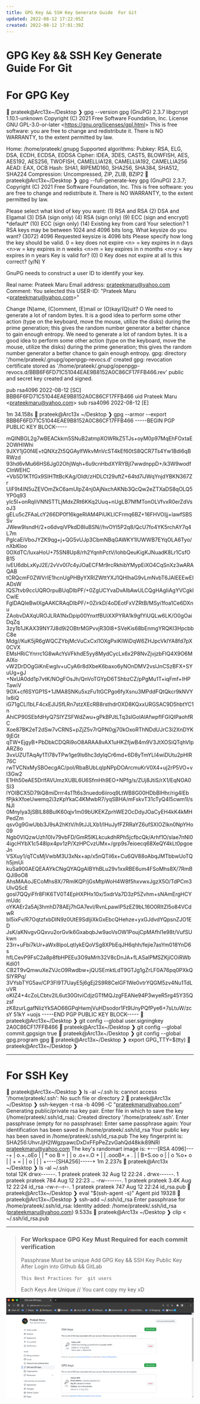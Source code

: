 ```yaml
---
title: GPG Key && SSH Key Generate Guide  For Git
updated: 2022-08-12 17:22:05Z
created: 2022-08-12 17:01:39Z
---
```

# GPG Key && SSH Key Generate Guide  For Git
# For GPG Key

  prateek@Arc13x~/Desktop 
❯ gpg --version
gpg (GnuPG) 2.3.7
libgcrypt 1.10.1-unknown
Copyright (C) 2021 Free Software Foundation, Inc.
License GNU GPL-3.0-or-later &lt;https://gnu.org/licenses/gpl.html&gt;
This is free software: you are free to change and redistribute it.
There is NO WARRANTY, to the extent permitted by law.

Home: /home/prateek/.gnupg
Supported algorithms:
Pubkey: RSA, ELG, DSA, ECDH, ECDSA, EDDSA
Cipher: IDEA, 3DES, CAST5, BLOWFISH, AES, AES192, AES256, TWOFISH,
        CAMELLIA128, CAMELLIA192, CAMELLIA256
AEAD: EAX, OCB
Hash: SHA1, RIPEMD160, SHA256, SHA384, SHA512, SHA224
Compression: Uncompressed, ZIP, ZLIB, BZIP2
  prateek@Arc13x~/Desktop 
❯ gpg --full-generate-key
gpg (GnuPG) 2.3.7; Copyright (C) 2021 Free Software Foundation, Inc.
This is free software: you are free to change and redistribute it.
There is NO WARRANTY, to the extent permitted by law.

Please select what kind of key you want:
   (1) RSA and RSA
   (2) DSA and Elgamal
   (3) DSA (sign only)
   (4) RSA (sign only)
   (9) ECC (sign and encrypt) \*default\*
  (10) ECC (sign only)
  (14) Existing key from card
Your selection? 1
RSA keys may be between 1024 and 4096 bits long.
What keysize do you want? (3072) 4096
Requested keysize is 4096 bits
Please specify how long the key should be valid.
         0 = key does not expire
      &lt;n&gt;  = key expires in n days
      &lt;n&gt;w = key expires in n weeks
      &lt;n&gt;m = key expires in n months
      &lt;n&gt;y = key expires in n years
Key is valid for? (0) 0
Key does not expire at all
Is this correct? (y/N) Y

GnuPG needs to construct a user ID to identify your key.

Real name: Prateek Maru
Email address: prateekmaru@yahoo.com
Comment: 
You selected this USER-ID:
    "Prateek Maru &lt;prateekmaru@yahoo.com&gt;"

Change (N)ame, (C)omment, (E)mail or (O)kay/(Q)uit? O
We need to generate a lot of random bytes. It is a good idea to perform
some other action (type on the keyboard, move the mouse, utilize the
disks) during the prime generation; this gives the random number
generator a better chance to gain enough entropy.
We need to generate a lot of random bytes. It is a good idea to perform
some other action (type on the keyboard, move the mouse, utilize the
disks) during the prime generation; this gives the random number
generator a better chance to gain enough entropy.
gpg: directory '/home/prateek/.gnupg/openpgp-revocs.d' created
gpg: revocation certificate stored as '/home/prateek/.gnupg/openpgp-revocs.d/BBB6F6FD71C51044EAE9B8152A0C86CF17FFB466.rev'
public and secret key created and signed.

pub   rsa4096 2022-08-12 \[SC\]
      BBB6F6FD71C51044EAE9B8152A0C86CF17FFB466
uid                      Prateek Maru &lt;prateekmaru@yahoo.com&gt;
sub   rsa4096 2022-08-12 \[E\]

 1m 34.158s  prateek@Arc13x ~/Desktop 
❯ gpg --armor --export BBB6F6FD71C51044EAE9B8152A0C86CF17FFB466
-----BEGIN PGP PUBLIC KEY BLOCK-----

mQINBGL2g7wBEACkkm5SNuB2atmpXOWRkZ5TJs+oyM0p97MqEhFOxtaE2OWHIWhi
9JXY1jG0f4E+tQNXzZt5QGAylfWkvMnVcST4kEf60tS8QCR7Ts4Yw1Bdi6qBRWzd
93hd6vMu66HS6Jg02OhjWqh+6u9cnHbdXYRYBjI7wwdnppD+/k3W9wodfCInWEHC
+Vb5D1KTfGx9SIHTttBcKAg/OIdt/zHDLCt29uftZ+64td7iJWqYnjdYBKN367Zr
UiF9t4IN5uZEVOmZkC6amUIpZ4nj0AjNxchAKNb3QcQw2eZTXaDS8qOLQ5YP0q93
yIc5l+onRqIiVNNSTTLjMdxZRt6KKq2Uuq+nUgLB7NfMTonOLVfvxR0erZdVsoJ3
gELu5cZFAaLcY266DP0f16kgeRlAM4PiUKLICFrmq6BZ+16FHVOIjj+lawfSBSSv
JWew9lsndH/2+o6dvqiVPkdD8IuBSN//hvOYl5P2q8/QcU7fo4YK5rchAY7q4L7m
PglcaEiVboJYZK9qg+j+QG5vUJp3CbmNBqGAWKY1lUWWB7EYqOLA6Tyo/nXbKloo
0OXdTC/luxaHoU+75SN8Up8/rh2YqnhPctV/IohbQeuKigKJNuadK8Lr1CsfOB15
ivEU6dbLxKyJ2E/2vVv0l7c4yJOaECFMr9rcRkhibYMypEiXO4CqSnXz3wARAQAB
tCRQcmF0ZWVrIE1hcnUgPHByYXRlZWttYXJ1QHlhaG9vLmNvbT6JAlEEEwEIADsW
IQS7tvb9ccUQROrpuBUqDIbPF/+0ZgUCYvaDvAIbAwULCQgHAgIiAgYVCgkICwIE
FgIDAQIeBwIXgAAKCRAqDIbPF/+0ZirkD/4oDEotFxVZRtB/MSyi1foa1Ce6DXnu
ZAobvDAXqUROJLRA1NxDpip00YnxtfBUiXXPYRA1k9gfYiUQLw6LK/O0gOaiDqZq
3zy1b1JKAX39NY7J8d9i2OBtrMGPvvjR30l8+SVeKis68bEnmgYRQKI3HpcbbC8e
Mdg//KuK5jR6gWQCZYbjMcVuCxCxl1OXgPxiKlWiDqW6ZHJpcVklYA8fd7pX0CVX
EMsHRiCYnrrc1G8wAcYsVFkhdE5yy8MydCycLx6x2P8NvZjvjzbFIQ4X9O6MAlXo
vW2DrDOgGiKnEwglv+uCyA6r8dXbeK6baxo6yNOnDMV2vslJnCSzBFX+SYuUg+gJ
+NxUA0dd1p7vtK/NOgFOsJh/QnVoTGYpD6TShbzCZ/pPgMu1T+iqFmf+IHPTawiV
9OX+cf6SYGP1S+1JMA8SNKu5xzFu1tGCPgo6fyXsnu3MPddFQtQkcr9kNVYIx6iQ
iG71gCLl1bLF4cxEJlJSfLRn7stzXEcRB8rsthdrOXD8KQxxURGSAC9D5hbtYC1n
AhiCP90SEbfdHyQ7SIYZSFWdZwu+gPkBPJtLTq3slGolAlAfwpflFGIQIPaohfRC
Xoe87BK2eT2dSw7vCRNS+pZjZ5v7rQPN0gj70kOxoRThNDdUJrC3i2XnDYK9jEGt
qTW+EjgyB+PbDbkCDQRi9oO8ARAA8vAX1uHKZfjwB4m9V3JtXOSiQTqhVIpARZ8o
3vxUZUTAqAy1Tl78vTPw1ge9ls6hc3dylqCr6md+6D8yTmYLI4wiDUtu2pHIR76C
rwTVCNxMySBOecgAC/poI/RbaBUbLqIpNPpDOArcmuKrV0X4+uj2rP5VO+vI3Gw2
E1Hh50eAE5DrlfAVUmzXUBL6U6SfmHh9EO+NPfg/s/ZUj8JtiS/rX1/EqNOA0SI3
lYOIBCX5D79iQ8miDrrr4s1Tt6s3nuedo6iiroq9LtWB8G00HDbBlHhr/rig4lEb
fPjkkXfoeUwemq2i3zKpYkaC4KMwbR7/yqSBHA/mFskvT31cTyQ4I5cwm1I/sNJI
0Mnylya3jSBlL88BuIK60qjv1m09bUKEKZprhWE2OcDdyJOaCyEH4kK4kMHPedZm
qsv0g9GwUbb3J9sA2hKtV/h9tJJLXb1/IHuJyfFZRRaYZ6ufSXlOZIkn0NpYHo09
Ngb0VIQzwUzh10Iv79vbFD/GmR5lKLkcukdhRPh5jcfbcQk/Arhf1O/slae7nNI0
4igcHYbX1c548Ipx4pv1zP/XzHPCvzUMx+/grp9s7eioecq68XeQY4kLt0pgoeJn
VSXuy1/qTCsMjVwbM3U3xNx+ap/x5nQTil6x+Cu6QV88oAbqJMTbbwUoTQh5jmUi
kuSa900AEQEAAYkCNgQYAQgAIBYhBLu29v1xxRBE6um4FSoMhs8X/7RmBQJi9oO8
AhsMAAoJECoMhs8X/7RmlKQP/jGsMtpWoH4W8f5hxvwxJgzX5O/TdPCm3UIvQScE
gosI7QQyiFfr8FIK6TV0T4EpHXPHx10x/5xdrVa7D3zP5Zvhm+sNAmErgHCYmUdc
oYKAEr2a5Aj3hmhD78AEj7hGA7evl/RvnLpawIP5zEZ9bL16O0RItZl5o84VCdwR
bI5ixFv/R7OqtzfxbDIN9z0UtE9SdljiXkGxEbcQHehze+yxGJdvdYQpsnZJO1ED
JsK/aKNvgvGQxvu2orGvIk6GxabqbJw9aoVsOW1PoujCpMAfhl1e98t/VufSUkwn
23rr+uFbi7kUr+aWx8lpoLqtIykEQoVSg8XPbEqJH6qhh/fejie7asYm018YnD6s
hfLCevP9FsC2a8p8fbHPEEu3O9aMrh32V8cDnJA+fLASaIPMSZKjiCOiRWbKdi01
CB2T9vQmwuXeZVJcO9Rwdbw+jQUSEmktLdT9GTJg1gZrLF0A76pq0PXkQSlYRPq/
3VYsbTYG5av/CP3Fl9T7UayE5j6gEj2S9R8CelGF1We0vtrYQGM5zv4Nu1TdLuVR
oKIZ4+4cZoLCbtv2lL6ut30GtviCdjzGTfMQJzgFEANe94P3wyeR5rg45Y35Qzsf
zK8zurLgafNlizYkSAO66GPqHwmjVuHDsodor1Ft9lJnyPQfPye6+7sLtuW/zcsY
51kY
=uojs
-----END PGP PUBLIC KEY BLOCK-----
  prateek@Arc13x~/Desktop 
❯ git config --global user.signingkey 2A0C86CF17FFB466
  prateek@Arc13x~/Desktop 
❯ git config --global commit.gpgsign true
  prateek@Arc13x~/Desktop 
❯ git config --global gpg.program gpg
  prateek@Arc13x~/Desktop 
❯ export GPG_TTY=$(tty)
  prateek@Arc13x~/Desktop 
❯ 

* * *

# For SSH Key

  prateek@Arc13x~/Desktop 
❯ ls -al ~/.ssh 
ls: cannot access '/home/prateek/.ssh': No such file or directory
 2  prateek@Arc13x ~/Desktop 
❯ ssh-keygen -t rsa -b 4096 -C "prateekmaru@yahoo.com"  
Generating public/private rsa key pair.
Enter file in which to save the key (/home/prateek/.ssh/id_rsa): 
Created directory '/home/prateek/.ssh'.
Enter passphrase (empty for no passphrase): 
Enter same passphrase again: 
Your identification has been saved in /home/prateek/.ssh/id_rsa
Your public key has been saved in /home/prateek/.ssh/id_rsa.pub
The key fingerprint is:
SHA256:UhvrJjH2lWgzpawcDxDxFFpPeZzvGahQd48kik89NRI prateekmaru@yahoo.com
The key's randomart image is:
+---\[RSA 4096\]----+
|    o.+..oEo     |
|     \* oo B =    |
|    o .o+=.O +   |
|     .oooB+.+ .  |
|      B+S.oo o   |
|     o %o+  o    |
|      \+ =        |
|       o         |
|                 |
+----\[SHA256\]-----+
 1m 2.237s  prateek@Arc13x ~/Desktop 
❯  ls -al ~/.ssh        
total 12K
drwx------. 1 prateek prateek   32 Aug 12 22:24 **.**
drwx------. 1 prateek prateek  784 Aug 12 22:23 **..**
-rw-------. 1 prateek prateek 3.4K Aug 12 22:24 id_rsa
-rw-r--r--. 1 prateek prateek  747 Aug 12 22:24 id_rsa.pub
  prateek@Arc13x~/Desktop 
❯ eval "$(ssh-agent -s)"
Agent pid 19328
  prateek@Arc13x~/Desktop 
❯ ssh-add ~/.ssh/id_rsa 
Enter passphrase for /home/prateek/.ssh/id_rsa: 
Identity added: /home/prateek/.ssh/id_rsa (prateekmaru@yahoo.com)
 9.533s  prateek@Arc13x ~/Desktop 
❯ clip < ~/.ssh/id_rsa.pub

* * *

> ### For Workspace GPG Key Must Required for each commit verification
> 
> Passphrase Must be unique
> Add GPG Key && SSH Key Public Key After Login into Github && GitLab
> 
> `This Best Practices for  git users`
> 
> Each Keys Are Unique // You cant copy my key xD

![c77e2697d60f1016ef97c2f090502d7b.png](/_resources/c77e2697d60f1016ef97c2f090502d7b.png)